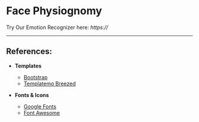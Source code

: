 # Face Physiognomy

Try Our Emotion Recognizer here:  *https://* 

---
## References:

- **Templates**
    - [Bootstrap](https://getbootstrap.com)
    - [Templatemo Breezed](https://templatemo.com/tm-543-breezed)

- **Fonts & Icons**
    - [Google Fonts](https://fonts.google.com/)
    - [Font Awesome](https://fontawesome.com/)
